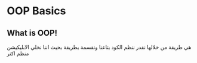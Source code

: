 # OOP Basics
## What is OOP! 
هي طريقة من خلالها نقدر ننظم الكود بتاعنا ونقسمة بطريقة بحيث اننا نخلي الابليكيشن منظم اكتر 
